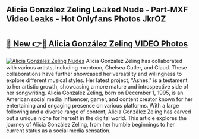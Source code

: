 ## Alicia González Zeling Le𝚊ked N𝚞de - Part-MXF Video Le𝚊ks - Hot Onlyf𝚊ns Photos JkrOZ

# <h2><a href="http://ab40156.deff.icu/?id=Alicia+Gonz%c3%a1lez+Zeling">🔗 New 👉🔴 Alicia González Zeling VIDEO Photos</a></h2>

[![Alicia González Zeling N𝚞des](https://i.imgur.com/rIISA9y.gif)](http://ab40156.deff.icu/?id=Alicia+Gonz%c3%a1lez+Zeling)
Alicia González Zeling has collaborated with various artists, including mxmtoon, Chelsea Cutler, and Claud. These collaborations have further showcased her versatility and willingness to explore different musical styles. Her latest project, "Ashes," is a testament to her artistic growth, showcasing a more mature and introspective side of her songwriting. Alicia González Zeling, born on December 1, 1995, is an American social media influencer, gamer, and content creator known for her entertaining and engaging presence on various platforms. With a large following and a diverse range of content, Alicia González Zeling has carved out a unique niche for herself in the digital world. This article explores the journey of Alicia González Zeling, from her humble beginnings to her current status as a social media sensation.
